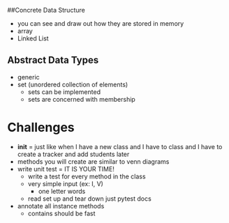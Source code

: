 ##Concrete Data Structure
- you can see and draw out how they are stored in memory
- array
- Linked List

## Abstract Data Types
- generic
- set (unordered collection of elements)
    - sets can be implemented
    - sets are concerned with membership

# Challenges
- __init__ = just like when I have a new class and I have to class and I have to create a tracker and add students later
- methods you will create are similar to venn diagrams
- write unit test = IT IS YOUR TIME!
    - write a test for every method in the class
    - very simple input (ex: I, V)
        - one letter words
    - read set up and tear down just pytest docs
- annotate all instance methods
    - contains should be fast
